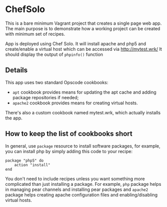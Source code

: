 ChefSolo
========

This is a bare minimum Vagrant project that creates a single page web app. The main purpose is to demonstrate
how a working project can be created with minimum set of recipes.

App is deployed using Chef Solo. It will install apache and php5 and create/enable a virtual host which can be
accessed via http://mytest.wrk/ It should display the output of `phpinfo()` function

Details
-------

This app uses two standard Opscode cookbooks:
* `apt` cookbook provides means for updating the apt cache and adding package repositories if needed;
* `apache2` cookbook provides means for creating virtual hosts.

There's also a custom cookbook named mytest.wrk, which actually installs the app.

How to keep the list of cookbooks short
---------------------------------------

In general, use `package` resource to install software packages, for example, you can install php by simply adding
this code to your recipe:

    package "php5" do
        action "install"
    end

You don't need to include recipes unless you want something more complicated than just installing a package.
For example, `php` package helps in managing pear channels and installing pear packages and `apache2` package
helps creating apache configuration files and enabling/disabling virtual hosts.
